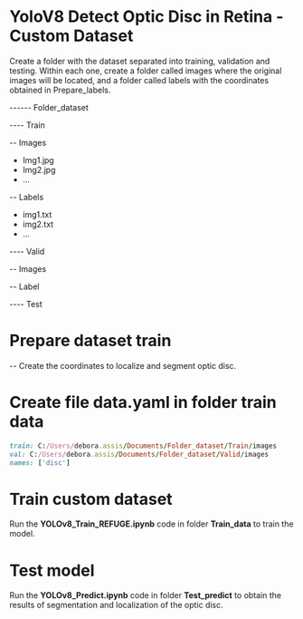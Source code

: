 # YoloV8 Detect Optic Disc in Retina - Custom Dataset

Create a folder with the dataset separated into training, validation and testing. 
Within each one, create a folder called images where the original images will be 
located, and a folder called labels with the coordinates obtained in Prepare_labels.

------ Folder_dataset

---- Train

-- Images

  - Img1.jpg
  - Img2.jpg
  - ...
    
-- Labels

  - img1.txt
  - img2.txt
  - ...

---- Valid

-- Images

-- Label

---- Test


# Prepare dataset train
-- Create the coordinates to localize and segment optic disc.

# Create file **data.yaml** in folder train data
```ruby
train: C:/Users/debora.assis/Documents/Folder_dataset/Train/images
val: C:/Users/debora.assis/Documents/Folder_dataset/Valid/images
names: ['disc']  
```
# Train custom dataset
Run the **YOLOv8_Train_REFUGE.ipynb** code in folder **Train_data** to train the model.

# Test model
Run the **YOLOv8_Predict.ipynb** code  in folder **Test_predict** to obtain the results of segmentation and localization of the optic disc.
